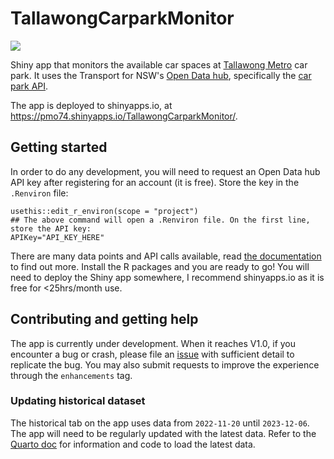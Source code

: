 # TallawongCarparkMonitor
![](https://img.shields.io/badge/version-0.1.1-yellow)

Shiny app that monitors the available car spaces at [Tallawong Metro](https://transportnsw.info/routes/details/sydney-metro/m/0300M) car park. It uses the Transport for NSW's [Open Data hub](https://opendata.transport.nsw.gov.au/), specifically the [car park API](https://opendata.transport.nsw.gov.au/dataset/car-park-api).

The app is deployed to shinyapps.io, at https://pmo74.shinyapps.io/TallawongCarparkMonitor/. 

## Getting started
In order to do any development, you will need to request an Open Data hub API key after registering for an account (it is free). Store the key in the `.Renviron` file:

```
usethis::edit_r_environ(scope = "project")
## The above command will open a .Renviron file. On the first line, store the API key:
APIKey="API_KEY_HERE"
```

There are many data points and API calls available, read [the documentation](https://opendata.transport.nsw.gov.au/dataset/car-park-api) to find out more. Install the R packages and you are ready to go! You will need to deploy the Shiny app somewhere, I recommend shinyapps.io as it is free for <25hrs/month use.

## Contributing and getting help
The app is currently under development. When it reaches V1.0, if you encounter a bug or crash, please file an [issue](https://github.com/PeterM74/TallawongCarparkMonitor/issues) with sufficient detail to replicate the bug. You may also submit requests to improve the experience through the `enhancements` tag.

### Updating historical dataset
The historical tab on the app uses data from `2022-11-20` until `2023-12-06`. The app will need to be regularly updated with the latest data. Refer to the [Quarto doc](HistoricalData/HistoricalTallawongData.qmd) for information and code to load the latest data.